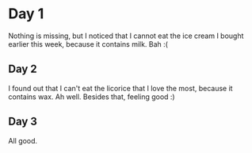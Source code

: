 # Day 1

Nothing is missing, but I noticed that I cannot eat the ice cream I bought earlier this week, because it contains milk. Bah :(

## Day 2

I found out that I can't eat the licorice that I love the most, because it contains wax. Ah well. Besides that, feeling good :)

## Day 3

All good.
